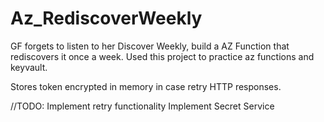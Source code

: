 # Az_RediscoverWeekly

GF forgets to listen to her Discover Weekly, build a AZ Function that rediscovers it once a week.
Used this project to practice az functions and keyvault.

Stores token encrypted in memory in case retry HTTP responses.

//TODO:
Implement retry functionality
Implement Secret Service
